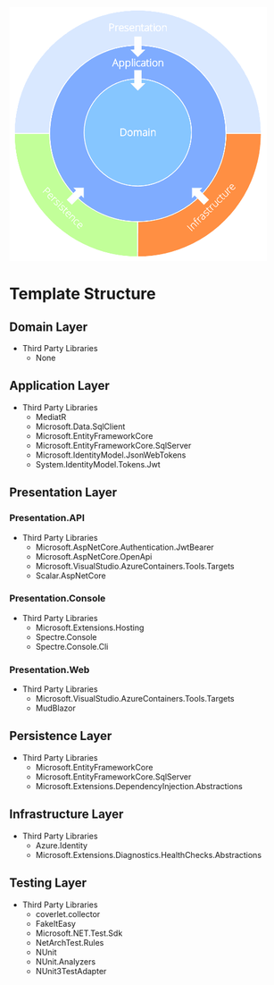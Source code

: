 ![Onion Softare Architecture](./Documentation/Images/OnionArchitecture.png)

# Template Structure

## Domain Layer
- Third Party Libraries
  - None

## Application Layer
- Third Party Libraries
  - MediatR
  - Microsoft.Data.SqlClient
  - Microsoft.EntityFrameworkCore
  - Microsoft.EntityFrameworkCore.SqlServer
  - Microsoft.IdentityModel.JsonWebTokens
  - System.IdentityModel.Tokens.Jwt

## Presentation Layer
### Presentation.API
- Third Party Libraries
  - Microsoft.AspNetCore.Authentication.JwtBearer
  - Microsoft.AspNetCore.OpenApi
  - Microsoft.VisualStudio.AzureContainers.Tools.Targets
  - Scalar.AspNetCore
  
### Presentation.Console
- Third Party Libraries
  - Microsoft.Extensions.Hosting
  - Spectre.Console
  - Spectre.Console.Cli

### Presentation.Web
- Third Party Libraries
  - Microsoft.VisualStudio.AzureContainers.Tools.Targets
  - MudBlazor
  
## Persistence Layer
- Third Party Libraries
  - Microsoft.EntityFrameworkCore
  - Microsoft.EntityFrameworkCore.SqlServer
  - Microsoft.Extensions.DependencyInjection.Abstractions

## Infrastructure Layer
- Third Party Libraries
  - Azure.Identity
  - Microsoft.Extensions.Diagnostics.HealthChecks.Abstractions

## Testing Layer
- Third Party Libraries
  - coverlet.collector
  - FakeItEasy
  - Microsoft.NET.Test.Sdk
  - NetArchTest.Rules
  - NUnit
  - NUnit.Analyzers
  - NUnit3TestAdapter